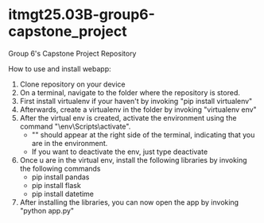 # itmgt25.03B-group6-capstone_project
Group 6's Capstone Project Repository

How to use and install webapp:
1. Clone repository on your device
2. On a terminal, navigate to the folder where the repository is stored. 
3. First install virtualenv if your haven't by invoking "pip install virtualenv"
4. Afterwards, create a virtualenv in the folder by invoking "virtualenv env"
5. After the virtual env is created, activate the environment using the command "\env\Scripts\activate". 
    - "<env>" should appear at the right side of the terminal, indicating that you are in the environment.
    - If you want to deactivate the env, just type deactivate
6. Once u are in the virtual env, install the following libraries by invoking the following commands
    - pip install pandas
    - pip install flask
    - pip install datetime
7. After installing the libraries, you can now open the app by invoking "python app.py"
